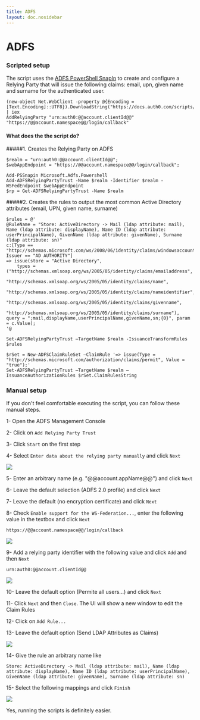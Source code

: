 ```yaml
---
title: ADFS
layout: doc.nosidebar
---
```

# ADFS

### Scripted setup
The script uses the [ADFS PowerShell SnapIn](http://technet.microsoft.com/en-us/library/adfs2-powershell-basics.aspx) to create and configure a Relying Party that will issue the following claims: email, upn, given name and surname for the authenticated user. 

    (new-object Net.WebClient -property @{Encoding = [Text.Encoding]::UTF8}).DownloadString("https://docs.auth0.com/scripts/adfs.ps1") | iex
    AddRelyingParty "urn:auth0:@@account.clientId@@" "https://@@account.namespace@@/login/callback"

#### What does the the script do?

#####1. Creates the Relying Party on ADFS

    $realm = "urn:auth0:@@account.clientId@@";
    $webAppEndpoint = "https://@@account.namespace@@/login/callback";
    
    Add-PSSnapin Microsoft.Adfs.Powershell
    Add-ADFSRelyingPartyTrust -Name $realm -Identifier $realm -WSFedEndpoint $webAppEndpoint
    $rp = Get-ADFSRelyingPartyTrust -Name $realm

#####2. Creates the rules to output the most common Active Directory attributes (email, UPN, given name, surname)

    $rules = @'
    @RuleName = "Store: ActiveDirectory -> Mail (ldap attribute: mail), Name (ldap attribute: displayName), Name ID (ldap attribute: userPrincipalName), GivenName (ldap attribute: givenName), Surname (ldap attribute: sn)" 
    c:[Type == "http://schemas.microsoft.com/ws/2008/06/identity/claims/windowsaccountname", Issuer == "AD AUTHORITY"] 
    => issue(store = "Active Directory", 
        types = ("http://schemas.xmlsoap.org/ws/2005/05/identity/claims/emailaddress", 
                 "http://schemas.xmlsoap.org/ws/2005/05/identity/claims/name", 
                 "http://schemas.xmlsoap.org/ws/2005/05/identity/claims/nameidentifier", 
                 "http://schemas.xmlsoap.org/ws/2005/05/identity/claims/givenname", 
                 "http://schemas.xmlsoap.org/ws/2005/05/identity/claims/surname"), query = ";mail,displayName,userPrincipalName,givenName,sn;{0}", param = c.Value);
    '@
  
    Set-ADFSRelyingPartyTrust –TargetName $realm -IssuanceTransformRules $rules

    $rSet = New-ADFSClaimRuleSet –ClaimRule '=> issue(Type = "http://schemas.microsoft.com/authorization/claims/permit", Value = "true");'
    Set-ADFSRelyingPartyTrust –TargetName $realm –IssuanceAuthorizationRules $rSet.ClaimRulesString

### Manual setup

If you don't feel comfortable executing the script, you can follow these manual steps.

1- Open the ADFS Management Console

2- Click on `Add Relying Party Trust`

3- Click `Start` on the first step

4- Select `Enter data about the relying party manually` and click `Next`

![](img/adfs-importmanual.png)

5- Enter an arbitrary name (e.g. "@@account.appName@@") and click `Next`

6- Leave the default selection (ADFS 2.0 profile) and click `Next`

7- Leave the default (no encryption certificate) and click `Next`

8- Check `Enable support for the WS-Federation...`, enter the following value in the textbox and click `Next`

    https://@@account.namespace@@/login/callback

![](img/adfs-url.png)
 
9- Add a relying party identifier with the following value and click `Add` and then `Next`

    urn:auth0:@@account.clientId@@


![](img/adfs-identifier.png)

10- Leave the default option (Permite all users...) and click `Next`

11- Click `Next` and then `Close`. The UI will show a new window to edit the Claim Rules

12- Click on `Add Rule...`

13- Leave the default option (Send LDAP Attributes as Claims)

![](img/adfs-sendldap.png)

14- Give the rule an arbitrary name like

    Store: ActiveDirectory -> Mail (ldap attribute: mail), Name (ldap attribute: displayName), Name ID (ldap attribute: userPrincipalName), GivenName (ldap attribute: givenName), Surname (ldap attribute: sn)

15- Select the following mappings and click `Finish`

![](img/adfs-claimrules.png)

Yes, running the scripts is definitely easier.
